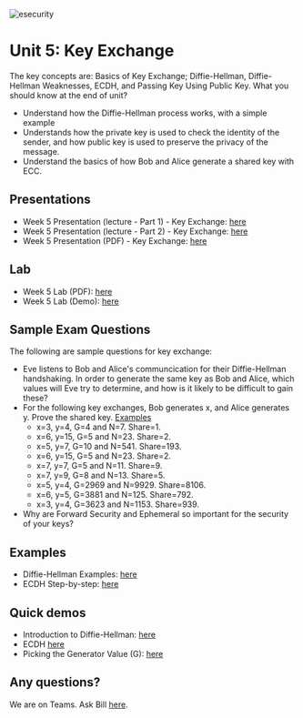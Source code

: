![esecurity](https://raw.githubusercontent.com/billbuchanan/esecurity/master/z_associated/esecurity_graphics.jpg)

# Unit 5: Key Exchange
The key concepts are: Basics of Key Exchange; Diffie-Hellman, Diffie-Hellman Weaknesses, ECDH, and Passing Key Using Public Key.
What you should know at the end of unit?

* Understand how the Diffie-Hellman process works, with a simple example
* Understands how the private key is used to check the identity of the sender, and how public key is used to preserve the privacy of the message.
* Understand the basics of how Bob and Alice generate a shared key with ECC.

## Presentations

* Week 5 Presentation (lecture - Part 1) - Key Exchange: [here](https://youtu.be/l_osjo8r13Q)
* Week 5 Presentation (lecture - Part 2) - Key Exchange: [here](https://youtu.be/95AuvZNm0Yg)
* Week 5 Presentation (PDF) - Key Exchange: [here](https://github.com/billbuchanan/appliedcrypto/edit/main/unit05_key_exchange/lab)
<!-- * Week 5 Presentation (class lecture) - Key Exchange (Recorded 14 Feb 2020): [here](https://youtu.be/WIkDh_5198M) -->

## Lab

* Week 5 Lab (PDF): [here](https://github.com/billbuchanan/appliedcrypto/blob/master/unit05_key_exchange/lab/new_lab05.pdf)
* Week 5 Lab (Demo): [here](https://www.youtube.com/watch?v=Lnw4FhiOwiU&feature=youtu.be)

## Sample Exam Questions

The following are sample questions for key exchange:

* Eve listens to Bob and Alice's communcication for their Diffie-Hellman handshaking. In order to generate the same key as Bob and Alice, which values will Eve try to determine, and how is it likely to be difficult to gain these?
* For the following key exchanges, Bob generates x, and Alice generates y. Prove the shared key. [Examples](https://asecuritysite.com/public/diffie_examples.pdf)
  * x=3, y=4, G=4 and N=7. Share=1.
  * x=6, y=15, G=5 and N=23. Share=2.
  * x=5, y=7, G=10 and N=541. Share=193.
  * x=6, y=15, G=5 and N=23. Share=2.
  * x=7, y=7, G=5 and N=11. Share=9.
  * x=7, y=9, G=8 and N=13. Share=5.
  * x=5, y=4, G=2969 and N=9929. Share=8106.
  * x=6, y=5, G=3881 and N=125. Share=792.
  * x=3, y=4, G=3623 and N=1153. Share=939.
* Why are Forward Security and Ephemeral so important for the security of your keys?

## Examples

* Diffie-Hellman Examples: [here](https://asecuritysite.com/public/diffie_examples.pdf)
* ECDH Step-by-step: [here](https://asecuritysite.com/encryption/js08)

## Quick demos

* Introduction to Diffie-Hellman: [here](https://www.youtube.com/watch?v=wyNPhNAsmJ0)
* ECDH [here](https://youtu.be/uQQz3MX-d8I)
* Picking the Generator Value (G): [here](https://www.youtube.com/watch?v=-TjSuch3VGU)

## Any questions?

We are on Teams. Ask Bill [here](https://teams.microsoft.com/l/team/19%3ae4651d3846ed4a02ab6284eba8a37836%40thread.tacv2/conversations?groupId=d5c028ee-0450-4370-a9c5-48014fce2ca6&tenantId=99e0dc58-9c4b-4820-8617-04c386c254c6).
